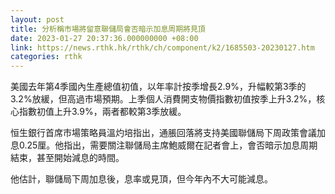 ```yaml
---
layout: post
title: 分析稱市場將留意聯儲局會否暗示加息周期將見頂
date: 2023-01-27 20:37:36.000000000 +08:00
link: https://news.rthk.hk/rthk/ch/component/k2/1685503-20230127.htm
categories: rthk
---
```


美國去年第4季國內生產總值初值，以年率計按季增長2.9%，升幅較第3季的3.2%放緩，但高過市場預期。上季個人消費開支物價指數初值按季上升3.2%，核心指數初值上升3.9%，兩者都較第3季放緩。

恒生銀行首席市場策略員溫灼培指出，通脹回落將支持美國聯儲局下周政策會議加息0.25厘。他指出，需要關注聯儲局主席鮑威爾在記者會上，會否暗示加息周期結束，甚至開始減息的時間。

他估計，聯儲局下周加息後，息率或見頂，但今年內不大可能減息。
